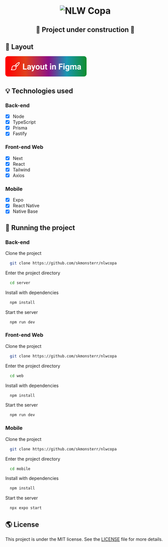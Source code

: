 <h1 align="center">
  <img alt="NLW Copa" title="NLW Copa" src="./public/nlw-copa.svg" />
</h1>

<h2 align="center">
 🚧 Project under construction 🚧
</h2>

## 🎨 Layout

[![Layout in Figma](https://github.com/skmonsterr/default-readme/blob/master/assets/layout-in-figma.svg)](<https://www.figma.com/file/lG2HRlvSQJfjh1wJHWquqD/Bol%C3%A3o-da-Copa-(Community)?node-id=0%3A1>)

<!-- ## 🎥 Implementation Video

In the GitHub edit, drag the video that it already puts on github itself.

## 👏 Learning and more implementations

Describe what you learned and implemented in the project. -->

## 💡 Technologies used

### Back-end

- [x] Node
- [x] TypeScript
- [x] Prisma
- [x] Fastify

### Front-end Web

- [x] Next
- [x] React
- [x] Tailwind
- [x] Axios

### Mobile

- [x] Expo
- [x] React Native
- [x] Native Base

## 🚀 Running the project

### Back-end

Clone the project

```bash
  git clone https://github.com/skmonsterr/nlwcopa
```

Enter the project directory

```bash
  cd server
```

Install with dependencies

```bash
  npm install
```

Start the server

```bash
  npm run dev
```

### Front-end Web

Clone the project

```bash
  git clone https://github.com/skmonsterr/nlwcopa
```

Enter the project directory

```bash
  cd web
```

Install with dependencies

```bash
  npm install
```

Start the server

```bash
  npm run dev
```

### Mobile

Clone the project

```bash
  git clone https://github.com/skmonsterr/nlwcopa
```

Enter the project directory

```bash
  cd mobile
```

Install with dependencies

```bash
  npm install
```

Start the server

```bash
  npx expo start
```

<!-- ## 📝 Routes

[![Run in Postman](https://github.com/skmonsterr/default-readme/blob/master/assets/run-in-postman.svg)](https://app.getpostman.com/run-collection/link) -->

## 🌎 License

This project is under the MIT license. See the [LICENSE](https://choosealicense.com/licenses/mit/) file for more details.
